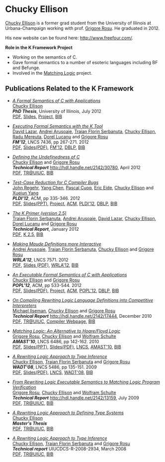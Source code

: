 # Chucky Ellison

[Chucky Ellison](http://fsl.cs.uiuc.edu/celliso2) is a former grad student from the University of Illinois at Urbana-Champaign working with prof. [Grigore Rosu](./grigore_rosu.md). He graduated in 2012. 

His new website can be found here: <http://www.freefour.com/>. 

**Role in the K Framework Project**

- Working on the semantics of C. 
- Gave formal semantics to a number of esoteric languages including BF and Befunge. 
- Involved in the [Matching Logic](http://www.matching-logic.org/index.php/Matching_Logic) project. 

## Publications Related to the K Framework

- *[A Formal Semantics of C with Applications](http://fsl.cs.uiuc.edu/index.php/A_Formal_Semantics_of_C_with_Applications)*  
  [Chucky Ellison](http://fsl.cs.uiuc.edu/index.php/Chucky_Ellison)  
  ***PhD Thesis***, University of Illinois, July 2012  
  [PDF](http://fsl.cs.uiuc.edu/pubs/ellison-2012-thesis.pdf), [Slides](http://fsl.cs.uiuc.edu/pubs/ellison-2012-defense.pdf), [Project](http://code.google.com/p/c-semantics/), [BIB](http://fsl.cs.uiuc.edu/pubs/ellison-2012-thesis.bib.txt)
  
- *[Executing Formal Semantics with the K Tool](http://fsl.cs.uiuc.edu/index.php/Executing_Formal_Semantics_with_the_K_Tool)*  
  [David Lazar](http://fsl.cs.uiuc.edu/index.php/David_Lazar), [Andrei Arusoaie](http://fsl.cs.uiuc.edu/index.php/Andrei_Arusoaie), [Traian Florin Serbanuta](http://fsl.cs.uiuc.edu/index.php/Traian_Florin_Serbanuta), [Chucky Ellison](http://fsl.cs.uiuc.edu/index.php/Chucky_Ellison), [Radu Mereuta](http://fsl.cs.uiuc.edu/index.php/Radu_Mereuta), [Dorel Lucanu](http://fsl.cs.uiuc.edu/index.php/Dorel_Lucanu) and [Grigore Rosu](http://fsl.cs.uiuc.edu/index.php/Grigore_Rosu)  
  ***FM'12***, LNCS 7436, pp 267-271. 2012  
  [PDF](http://fsl.cs.uiuc.edu/pubs/lazar-arusoaie-serbanuta-ellison-mereuta-lucanu-rosu-2012-fm.pdf), [Slides(PDF)](http://fsl.cs.uiuc.edu/pubs/fm-2012-slides.pdf), [FM'12](http://fm2012.cnam.fr/), [DBLP](http://www.informatik.uni-trier.de/~ley/db/conf/fm/fm2012.html#LazarASEMLR12), [BIB](http://fsl.cs.uiuc.edu/pubs/lazar-arusoaie-serbanuta-ellison-mereuta-lucanu-rosu-2012-fm.bib.txt)
  
- *[Defining the Undefinedness of C](http://fsl.cs.uiuc.edu/index.php/Defining_the_Undefinedness_of_C)*  
  [Chucky Ellison](http://fsl.cs.uiuc.edu/index.php/Chucky_Ellison) and [Grigore Rosu](http://fsl.cs.uiuc.edu/index.php/Grigore_Rosu)  
  ***Technical Report*** <http://hdl.handle.net/2142/30780>, April 2012  
  [PDF](http://fsl.cs.uiuc.edu/pubs/ellison-rosu-2012-tr.pdf), [TR@UIUC](http://hdl.handle.net/2142/30780), [BIB](http://fsl.cs.uiuc.edu/pubs/ellison-rosu-2012-tr.bib.txt)
  
- *[Test-Case Reduction for C Compiler Bugs](http://fsl.cs.uiuc.edu/index.php/Test-Case_Reduction_for_C_Compiler_Bugs)*  
  [John Regehr](http://fsl.cs.uiuc.edu/index.php/John_Regehr), [Yang Chen](http://fsl.cs.uiuc.edu/index.php/Yang_Chen), [Pascal Cuoq](http://fsl.cs.uiuc.edu/index.php/Pascal_Cuoq), [Eric Eide](http://fsl.cs.uiuc.edu/index.php/Eric_Eide), [Chucky Ellison](http://fsl.cs.uiuc.edu/index.php/Chucky_Ellison) and [Xuejun Yang](http://fsl.cs.uiuc.edu/index.php/Xuejun_Yang)  
  ***PLDI'12***, ACM, pp 335-346. 2012  
  [PDF](http://fsl.cs.uiuc.edu/pubs/regehr-chen-cuoq-eide-ellison-yang-pldi-2012.pdf), [Slides(PPT)](http://fsl.cs.uiuc.edu/pubs/regehr-chen-cuoq-eide-ellison-yang-pldi-2012-slides.pptx), [Project](http://embed.cs.utah.edu/creduce/), [ACM](http://doi.acm.org/10.1145/2254064.2254104), [PLDI'12](http://pldi12.cs.purdue.edu/), [DBLP](http://www.informatik.uni-trier.de/~ley/db/conf/pldi/pldi2012.html#RegehrCCEEY12), [BIB](http://fsl.cs.uiuc.edu/pubs/regehr-chen-cuoq-eide-ellison-yang-pldi-2012.bib.txt)
  
- *[The K Primer (version 2.5)](http://fsl.cs.uiuc.edu/index.php/The_K_Primer_(version_2.5))*  
  [Traian Florin Serbanuta](http://fsl.cs.uiuc.edu/index.php/Traian_Florin_Serbanuta), [Andrei Arusoaie](http://fsl.cs.uiuc.edu/index.php/Andrei_Arusoaie), [David Lazar](http://fsl.cs.uiuc.edu/index.php/David_Lazar), [Chucky Ellison](http://fsl.cs.uiuc.edu/index.php/Chucky_Ellison), [Dorel Lucanu](http://fsl.cs.uiuc.edu/index.php/Dorel_Lucanu) and [Grigore Rosu](http://fsl.cs.uiuc.edu/index.php/Grigore_Rosu)  
  ***Technical Report***, January 2012  
  [PDF](http://fsl.cs.uiuc.edu/pubs/k-primer-2012-v25.pdf), [K 2.5](http://k-framework.googlecode.com/svn/tags/v2.5/), [BIB](http://fsl.cs.uiuc.edu/pubs/k-primer-2012-v25.bib.txt)
  
- *[Making Maude Definitions more Interactive](http://fsl.cs.uiuc.edu/index.php/Making_Maude_Definitions_more_Interactive)*  
  [Andrei Arusoaie](http://fsl.cs.uiuc.edu/index.php/Andrei_Arusoaie), [Traian Florin Serbanuta](http://fsl.cs.uiuc.edu/index.php/Traian_Florin_Serbanuta), [Chucky Ellison](http://fsl.cs.uiuc.edu/index.php/Chucky_Ellison) and [Grigore Rosu](http://fsl.cs.uiuc.edu/index.php/Grigore_Rosu)  
  ***WRLA'12***, LNCS 7571. 2012  
  [PDF](http://fsl.cs.uiuc.edu/pubs/arusoaie-serbanuta-ellison-rosu-2012-wrla.pdf), [Slides (PDF)](http://fsl.cs.uiuc.edu/pubs/arusoaie-serbanuta-ellison-rosu-wrla-2012-slides.pdf), [WRLA'12](http://wrla2012.lcc.uma.es/), [BIB](http://fsl.cs.uiuc.edu/pubs/arusoaie-serbanuta-ellison-rosu-2012-wrla.bib.txt)
  
- *[An Executable Formal Semantics of C with Applications](http://fsl.cs.uiuc.edu/index.php/An_Executable_Formal_Semantics_of_C_with_Applications)*  
  [Chucky Ellison](http://fsl.cs.uiuc.edu/index.php/Chucky_Ellison) and [Grigore Rosu](http://fsl.cs.uiuc.edu/index.php/Grigore_Rosu)  
  ***POPL'12***, ACM, pp 533-544. 2012  
  [PDF](http://fsl.cs.uiuc.edu/pubs/ellison-rosu-2012-popl.pdf), [Slides(PDF)](http://fsl.cs.uiuc.edu/pubs/ellison-rosu-2012-popl-slides.pdf), [Project](http://c-semantics.googlecode.com/), [ACM](http://dl.acm.org/citation.cfm?doid=2103656.2103719), [POPL'12](http://www.cse.psu.edu/popl/12/), [DBLP](http://www.informatik.uni-trier.de/~ley/db/conf/popl/popl2012.html#EllisonR12), [BIB](http://fsl.cs.uiuc.edu/pubs/ellison-rosu-2012-popl.bib.txt)
  
- *[On Compiling Rewriting Logic Language Definitions into Competitive Interpreters](http://fsl.cs.uiuc.edu/index.php/On_Compiling_Rewriting_Logic_Language_Definitions_into_Competitive_Interpreters)*  
  [Michael Ilseman](http://fsl.cs.uiuc.edu/index.php/Michael_Ilseman), [Chucky Ellison](http://fsl.cs.uiuc.edu/index.php/Chucky_Ellison) and [Grigore Rosu](http://fsl.cs.uiuc.edu/index.php/Grigore_Rosu)  
  ***Technical Report*** <http://hdl.handle.net/2142/17444>, December 2010  
  [PDF](http://fsl.cs.uiuc.edu/pubs/ilseman-ellison-rosu-2010-tr.pdf), [TR@UIUC](http://hdl.handle.net/2142/17444), [Compiler Webpage](http://fsl.cs.uiuc.edu/index.php/K_Compiler), [BIB](http://fsl.cs.uiuc.edu/pubs/ilseman-ellison-rosu-2010-tr.bib.txt)
  
- *[Matching Logic: An Alternative to Hoare/Floyd Logic](http://fsl.cs.uiuc.edu/index.php/Matching_Logic:_An_Alternative_to_Hoare/Floyd_Logic)*  
  [Grigore Rosu](http://fsl.cs.uiuc.edu/index.php/Grigore_Rosu), [Chucky Ellison](http://fsl.cs.uiuc.edu/index.php/Chucky_Ellison) and [Wolfram Schulte](http://fsl.cs.uiuc.edu/index.php/Wolfram_Schulte)  
  ***AMAST'10***, LNCS 6486, pp 142-162. 2010  
  [PDF](http://fsl.cs.uiuc.edu/pubs/rosu-ellison-schulte-2010-amast.pdf), [Slides(PPT)](http://fsl.cs.uiuc.edu/pubs/2010-AMAST.pptx), [Slides(PDF)](http://fsl.cs.uiuc.edu/pubs/2010-AMAST.pdf), [LNCS](http://www.springerlink.com/content/978-3-642-17795-8/), [AMAST'10](http://mpc-amast2010.fsg.ulaval.ca/amast/index.html), [BIB](http://fsl.cs.uiuc.edu/pubs/rosu-ellison-schulte-2010-amast.bib.txt)
  
- *[A Rewriting Logic Approach to Type Inference](http://fsl.cs.uiuc.edu/index.php/A_Rewriting_Logic_Approach_to_Type_Inference)*  
  [Chucky Ellison](http://fsl.cs.uiuc.edu/index.php/Chucky_Ellison), [Traian Florin Serbanuta](http://fsl.cs.uiuc.edu/index.php/Traian_Florin_Serbanuta) and [Grigore Rosu](http://fsl.cs.uiuc.edu/index.php/Grigore_Rosu)  
  ***WADT'08***, LNCS 5486, pp 135-151. 2009  
  [PDF](http://fsl.cs.uiuc.edu/pubs/ellison-serbanuta-rosu-2008-wadt-b.pdf), [Slides(PDF)](http://fsl.cs.uiuc.edu/pubs/ellison-serbanuta-rosu-2008-wadt-slides.pdf), [LNCS](http://dx.doi.org/10.1007/978-3-642-03429-9_10), [WADT'08](http://www.di.unipi.it/WADT2008/), [BIB](http://fsl.cs.uiuc.edu/pubs/ellison-serbanuta-rosu-2008-wadt-b.bib.txt)
  
- *[From Rewriting Logic Executable Semantics to Matching Logic Program Verification](http://fsl.cs.uiuc.edu/index.php/From_Rewriting_Logic_Executable_Semantics_to_Matching_Logic_Program_Verification)*  
  [Grigore Rosu](http://fsl.cs.uiuc.edu/index.php/Grigore_Rosu), [Chucky Ellison](http://fsl.cs.uiuc.edu/index.php/Chucky_Ellison) and [Wolfram Schulte](http://fsl.cs.uiuc.edu/index.php/Wolfram_Schulte)  
  ***Technical Report*** <http://hdl.handle.net/2142/13159>, July 2009  
  [PDF](http://fsl.cs.uiuc.edu/pubs/rosu-ellison-schulte-2009-tr.pdf), [TR@UIUC](http://hdl.handle.net/2142/13159), [BIB](http://fsl.cs.uiuc.edu/pubs/rosu-ellison-schulte-2009-tr.bib.txt)
  
- *[A Rewriting Logic Approach to Defining Type Systems](http://fsl.cs.uiuc.edu/index.php/A_Rewriting_Logic_Approach_to_Defining_Type_Systems)*  
  [Chucky Ellison](http://fsl.cs.uiuc.edu/index.php/Chucky_Ellison)  
  ***Master's Thesis***  
  [PDF](http://fsl.cs.uiuc.edu/pubs/ellison-2008-mastersthesis.pdf), [TR@UIUC](http://hdl.handle.net/2142/18078), [BIB](http://fsl.cs.uiuc.edu/pubs/ellison-2008-mastersthesis.bib.txt)

- *[A Rewriting Logic Approach to Type Inference](http://fsl.cs.uiuc.edu/index.php/A_Rewriting_Logic_Approach_to_Type_Inference)*  
  [Chucky Ellison](http://fsl.cs.uiuc.edu/index.php/Chucky_Ellison), [Traian Florin Serbanuta](http://fsl.cs.uiuc.edu/index.php/Traian_Florin_Serbanuta) and [Grigore Rosu](http://fsl.cs.uiuc.edu/index.php/Grigore_Rosu)  
  ***Technical report*** UIUCDCS-R-2008-2934, March 2008  
  [PDF](http://fsl.cs.uiuc.edu/pubs/ellison-serbanuta-rosu-2008-tr.pdf), [TR@UIUC](http://hdl.handle.net/2142/11423), [BIB](http://fsl.cs.uiuc.edu/pubs/ellison-serbanuta-rosu-2008-tr.bib.txt)
